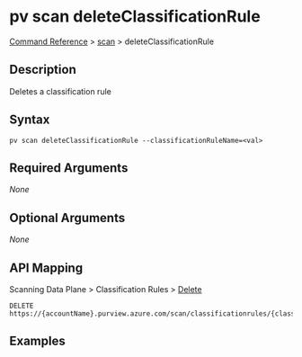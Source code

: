 # pv scan deleteClassificationRule
[Command Reference](../../../README.md#command-reference) > [scan](./main.md) > deleteClassificationRule

## Description
Deletes a classification rule

## Syntax
```
pv scan deleteClassificationRule --classificationRuleName=<val>
```

## Required Arguments
*None*

## Optional Arguments
*None*

## API Mapping
Scanning Data Plane > Classification Rules > [Delete](https://docs.microsoft.com/en-us/rest/api/purview/scanningdataplane/classification-rules/delete)
```
DELETE https://{accountName}.purview.azure.com/scan/classificationrules/{classificationRuleName}
```

## Examples
```powershell

```